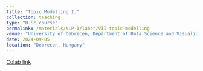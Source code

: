 ```yaml
---
title: "Topic Modelling I."
collection: teaching
type: "B.Sc course"
permalink: /materials/NLP-I/labor/VII-topic-modelling
venue: "University of Debrecen, Department of Data Science and Visualization"
date: 2024-09-05
location: "Debrecen, Hungary"
---
```


[Colab link](https://colab.research.google.com/drive/1B_sV9FwV4hw_gy2nL_HbvlyuQRXYADc3)